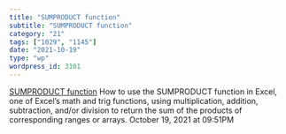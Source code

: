 ```yaml
---
title: "SUMPRODUCT function"
subtitle: "SUMPRODUCT function"
category: "21"
tags: ["1029", "1145"]
date: "2021-10-19"
type: "wp"
wordpress_id: 3101
---
```

[ SUMPRODUCT function](https://support.microsoft.com/en-us/office/sumproduct-function-16753e75-9f68-4874-94ac-4d2145a2fd2e?ui=en-us&rs=en-us&ad=us)
 How to use the SUMPRODUCT function in Excel, one of Excel’s math and trig functions, using multiplication, addition, subtraction, and/or division to return the sum of the products of corresponding ranges or arrays.
October 19, 2021 at 09:51PM
